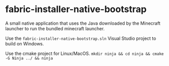 # fabric-installer-native-bootstrap

A small native application that uses the Java downloaded by the Minecraft launcher to run the bundled minecraft launcher.

Use the `fabric-installer-native-bootstrap.sln` Visual Studio project to build on Windows.

Use the cmake project for Linux/MacOS. `mkdir ninja && cd ninja && cmake -G Ninja ../ && ninja`